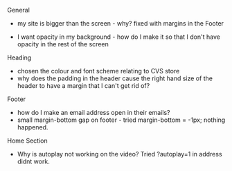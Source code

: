 General

- my site is bigger than the screen - why? 
    fixed with margins in the Footer

- I want opacity in my background - how do I make it so that I don't have opacity in the rest of the screen    


Heading 

- chosen the colour and font scheme relating to CVS store
- why does the padding in the header cause the right hand size of the header to have a margin that I can't get rid of?

Footer

- how do I make an email address open in their emails?
- small margin-bottom gap on footer - tried margin-bottom = -1px; nothing happened.

Home Section

- Why is autoplay not working on the video? Tried ?autoplay=1 in address didnt work.
